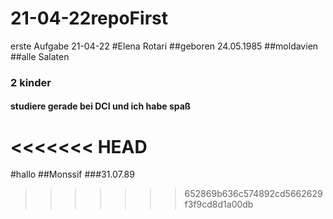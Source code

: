 # 21-04-22repoFirst
erste Aufgabe 21-04-22
#Elena  Rotari
##geboren 24.05.1985
##moldavien 
##alle Salaten 
### 2 kinder 
#### studiere gerade bei DCI und ich habe spaß


<<<<<<< HEAD
=======
#hallo
##Monssif
###31.07.89
>>>>>>> 652869b636c574892cd5662629f3f9cd8d1a00db

